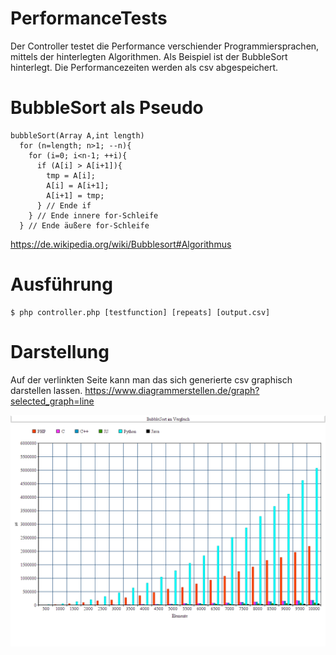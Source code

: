 # PerformanceTests
Der Controller testet die Performance verschiender Programmiersprachen, mittels der hinterlegten Algorithmen. Als Beispiel ist der BubbleSort hinterlegt. Die Performancezeiten werden als csv abgespeichert.

# BubbleSort als Pseudo
```
bubbleSort(Array A,int length)
  for (n=length; n>1; --n){
    for (i=0; i<n-1; ++i){
      if (A[i] > A[i+1]){
        tmp = A[i];
        A[i] = A[i+1];
        A[i+1] = tmp;
      } // Ende if
    } // Ende innere for-Schleife
  } // Ende äußere for-Schleife
```
https://de.wikipedia.org/wiki/Bubblesort#Algorithmus

# Ausführung
```
$ php controller.php [testfunction] [repeats] [output.csv]
```

# Darstellung
Auf der verlinkten Seite kann man das sich generierte csv graphisch darstellen lassen.
https://www.diagrammerstellen.de/graph?selected_graph=line

![Bild](20200111093456.png)

